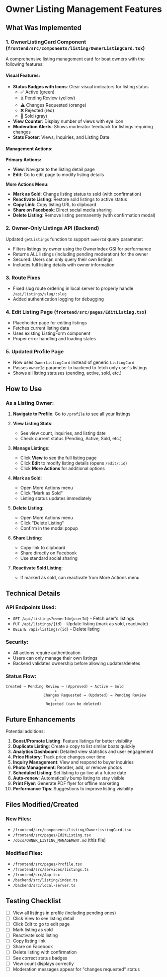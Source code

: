 # Owner Listing Management Features

## What Was Implemented

### 1. **OwnerListingCard Component** (`frontend/src/components/listing/OwnerListingCard.tsx`)
A comprehensive listing management card for boat owners with the following features:

#### Visual Features:
- **Status Badges with Icons**: Clear visual indicators for listing status
  - ✅ Active (green)
  - ⏳ Pending Review (yellow)
  - ⚠️ Changes Requested (orange)
  - ❌ Rejected (red)
  - 🎉 Sold (gray)
- **View Counter**: Display number of views with eye icon
- **Moderation Alerts**: Shows moderator feedback for listings requiring changes
- **Stats Footer**: Views, Inquiries, and Listing Date

#### Management Actions:

**Primary Actions:**
- **View**: Navigate to the listing detail page
- **Edit**: Go to edit page to modify listing details

**More Actions Menu:**
- **Mark as Sold**: Change listing status to sold (with confirmation)
- **Reactivate Listing**: Restore sold listings to active status
- **Copy Link**: Copy listing URL to clipboard
- **Share on Facebook**: Direct social media sharing
- **Delete Listing**: Remove listing permanently (with confirmation modal)

### 2. **Owner-Only Listings API** (Backend)
Updated `getListings` function to support `ownerId` query parameter:
- Filters listings by owner using the OwnerIndex GSI for performance
- Returns ALL listings (including pending moderation) for the owner
- Secured: Users can only query their own listings
- Includes full listing details with owner information

### 3. **Route Fixes**
- Fixed slug route ordering in local server to properly handle `/api/listings/slug/:slug`
- Added authentication logging for debugging

### 4. **Edit Listing Page** (`frontend/src/pages/EditListing.tsx`)
- Placeholder page for editing listings
- Fetches current listing data
- Uses existing ListingForm component
- Proper error handling and loading states

### 5. **Updated Profile Page**
- Now uses `OwnerListingCard` instead of generic `ListingCard`
- Passes `ownerId` parameter to backend to fetch only user's listings
- Shows all listing statuses (pending, active, sold, etc.)

## How to Use

### As a Listing Owner:

1. **Navigate to Profile**: Go to `/profile` to see all your listings

2. **View Listing Stats**: 
   - See view count, inquiries, and listing date
   - Check current status (Pending, Active, Sold, etc.)

3. **Manage Listings**:
   - Click **View** to see the full listing page
   - Click **Edit** to modify listing details (opens `/edit/:id`)
   - Click **More Actions** for additional options

4. **Mark as Sold**:
   - Open More Actions menu
   - Click "Mark as Sold"
   - Listing status updates immediately

5. **Delete Listing**:
   - Open More Actions menu
   - Click "Delete Listing"
   - Confirm in the modal popup

6. **Share Listing**:
   - Copy link to clipboard
   - Share directly on Facebook
   - Use standard social sharing

7. **Reactivate Sold Listing**:
   - If marked as sold, can reactivate from More Actions menu

## Technical Details

### API Endpoints Used:
- `GET /api/listings?ownerId={userId}` - Fetch user's listings
- `PUT /api/listings/{id}` - Update listing (mark as sold, reactivate)
- `DELETE /api/listings/{id}` - Delete listing

### Security:
- All actions require authentication
- Users can only manage their own listings
- Backend validates ownership before allowing updates/deletes

### Status Flow:
```
Created → Pending Review → (Approved) → Active → Sold
                      ↓
                 Changes Requested → (Updated) → Pending Review
                      ↓
                  Rejected (can be deleted)
```

## Future Enhancements

Potential additions:
1. **Boost/Promote Listing**: Feature listings for better visibility
2. **Duplicate Listing**: Create a copy to list similar boats quickly
3. **Analytics Dashboard**: Detailed view statistics and user engagement
4. **Price History**: Track price changes over time
5. **Inquiry Management**: View and respond to buyer inquiries
6. **Photo Management**: Reorder, add, or remove photos
7. **Scheduled Listing**: Set listing to go live at a future date
8. **Auto-renew**: Automatically bump listing to stay visible
9. **Print Flyer**: Generate PDF flyer for offline marketing
10. **Performance Tips**: Suggestions to improve listing visibility

## Files Modified/Created

### New Files:
- `/frontend/src/components/listing/OwnerListingCard.tsx`
- `/frontend/src/pages/EditListing.tsx`
- `/docs/OWNER_LISTING_MANAGEMENT.md` (this file)

### Modified Files:
- `/frontend/src/pages/Profile.tsx`
- `/frontend/src/services/listings.ts`
- `/frontend/src/App.tsx`
- `/backend/src/listing/index.ts`
- `/backend/src/local-server.ts`

## Testing Checklist

- [ ] View all listings in profile (including pending ones)
- [ ] Click View to see listing detail
- [ ] Click Edit to go to edit page
- [ ] Mark listing as sold
- [ ] Reactivate sold listing
- [ ] Copy listing link
- [ ] Share on Facebook
- [ ] Delete listing with confirmation
- [ ] See correct status badges
- [ ] View count displays correctly
- [ ] Moderation messages appear for "changes requested" status
